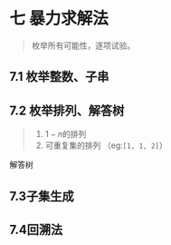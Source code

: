 # 七 暴力求解法

> 枚举所有可能性，逐项试验。

## 7.1 枚举整数、子串

## 7.2 枚举排列、解答树

> 1. $1-n$的排列
> 2. 可重复集的排列  （eg:`[1, 1, 2]`）

解答树

## 7.3子集生成

## 7.4回溯法

